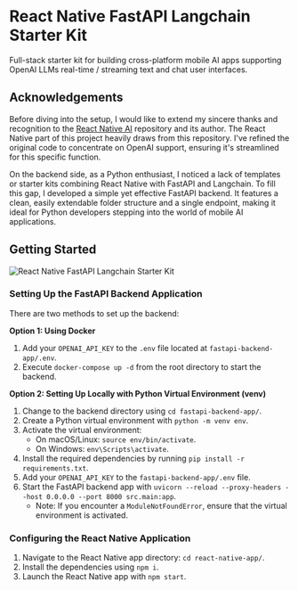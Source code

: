 # React Native FastAPI Langchain Starter Kit

Full-stack starter kit for building cross-platform mobile AI apps supporting OpenAI LLMs real-time / streaming text and chat user interfaces.

## Acknowledgements

Before diving into the setup, I would like to extend my sincere thanks and recognition to the [React Native AI](https://github.com/dabit3/react-native-ai) repository and its author. The React Native part of this project heavily draws from this repository. I've refined the original code to concentrate on OpenAI support, ensuring it's streamlined for this specific function.

On the backend side, as a Python enthusiast, I noticed a lack of templates or starter kits combining React Native with FastAPI and Langchain. To fill this gap, I developed a simple yet effective FastAPI backend. It features a clean, easily extendable folder structure and a single endpoint, making it ideal for Python developers stepping into the world of mobile AI applications.

## Getting Started

![React Native FastAPI Langchain Starter Kit](https://imgur.com/q8eTNKc.jpg)

### Setting Up the FastAPI Backend Application

There are two methods to set up the backend:

**Option 1: Using Docker**
1. Add your `OPENAI_API_KEY` to the `.env` file located at `fastapi-backend-app/.env`.
2. Execute `docker-compose up -d` from the root directory to start the backend.

**Option 2: Setting Up Locally with Python Virtual Environment (venv)**
1. Change to the backend directory using `cd fastapi-backend-app/`.
2. Create a Python virtual environment with `python -m venv env`.
3. Activate the virtual environment:
   - On macOS/Linux: `source env/bin/activate`.
   - On Windows: `env\Scripts\activate`.
4. Install the required dependencies by running `pip install -r requirements.txt`.
5. Add your `OPENAI_API_KEY` to the `fastapi-backend-app/.env` file.
6. Start the FastAPI backend app with `uvicorn --reload --proxy-headers --host 0.0.0.0 --port 8000 src.main:app`.
   - Note: If you encounter a `ModuleNotFoundError`, ensure that the virtual environment is activated.

### Configuring the React Native Application

1. Navigate to the React Native app directory: `cd react-native-app/`.
2. Install the dependencies using `npm i`.
3. Launch the React Native app with `npm start`.
